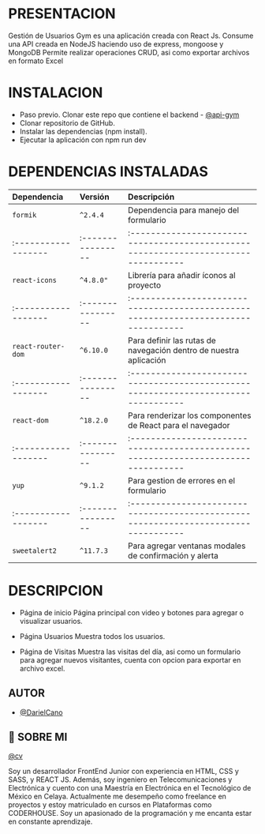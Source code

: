 # PRESENTACION

Gestión de Usuarios Gym es una aplicación creada con React Js. Consume una API creada en NodeJS haciendo uso de express, mongoose y MongoDB
Permite realizar operaciones CRUD, asi como exportar archivos en formato Excel

# INSTALACION

- Paso previo. Clonar este repo que contiene el backend - [@api-gym](https://www.github.com/DarieCano/api-gym)
- Clonar repositorio de GitHub.
- Instalar las dependencias (npm install).
- Ejecutar la aplicación con npm run dev

# DEPENDENCIAS INSTALADAS

| Dependencia         | Versión           | Descripción                                                                         |
| :------------------ | :---------------- | :---------------------------------------------------------------------------------- |
| `formik`            | `^2.4.4`          | Dependencia para manejo del formulario                                              |
| :------------------ | :---------------- | :---------------------------------------------------------------------------------- |
| `react-icons`       | `^4.8.0"`         | Librería para añadir íconos al proyecto                                             |
| :------------------ | :---------------- | :---------------------------------------------------------------------------------- |
| `react-router-dom`  | `^6.10.0`         | Para definir las rutas de navegación dentro de nuestra aplicación                   |
| :------------------ | :---------------- | :---------------------------------------------------------------------------------- |
| `react-dom`         | `^18.2.0`         | Para renderizar los componentes de React para el navegador                          |
| :------------------ | :---------------- | :---------------------------------------------------------------------------------- |
| `yup`               | `^9.1.2`          | Para gestion de errores en el formulario                                            |
| :------------------ | :---------------- | :---------------------------------------------------------------------------------- |
| `sweetalert2`       | `^11.7.3`         | Para agregar ventanas modales de confirmación y alerta                              |

# DESCRIPCION

- Página de inicio
  Página principal con video y botones para agregar o visualizar usuarios.

- Página Usuarios
  Muestra todos los usuarios.

- Página de Visitas
  Muestra las visitas del día, asi como un formulario para agregar nuevos visitantes, cuenta con opcion para exportar en archivo excel.

## AUTOR

- [@DarielCano](https://www.github.com/DarieCano)

## 🚀 SOBRE MI

[@cv](https://drive.google.com/file/d/1tTkd27bLXFh6M9vCI3uco_lMszwkZcl6/view?usp=share_link)

Soy un desarrollador FrontEnd Junior con experiencia en HTML, CSS y SASS, y REACT JS. Además, soy ingeniero en Telecomunicaciones y Electrónica y cuento con una Maestría en Electrónica en el Tecnológico de México en Celaya. Actualmente me desempeño como freelance en proyectos y estoy matriculado en cursos en Plataformas como CODERHOUSE. Soy un apasionado de la programación y me encanta estar en constante aprendizaje.
